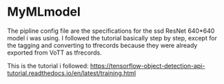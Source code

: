 # MyMLmodel

The pipline config file are the specifications for the ssd ResNet 640*640 model i was using. I followed the tutorial basically step by step, except for the tagging and converting to tfrecords because they were already exported from VoTT as tfrecords. 


This is the tutorial i followed:
https://tensorflow-object-detection-api-tutorial.readthedocs.io/en/latest/training.html
